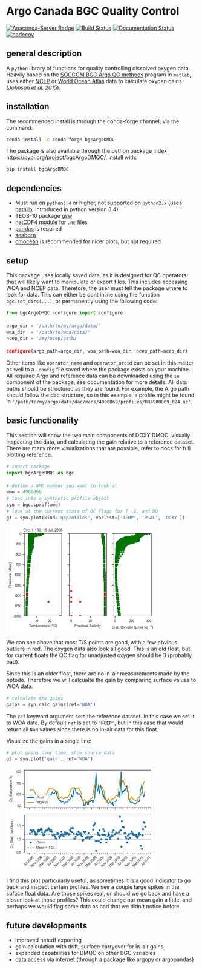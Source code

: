 # Argo Canada BGC Quality Control

[![Anaconda-Server Badge](https://anaconda.org/conda-forge/bgcargo/badges/installer/conda.svg)](https://anaconda.org/conda-forge/bgcargodmqc)
[![Build Status](https://travis-ci.com/ArgoCanada/bgcArgoDMQC.svg?branch=master)](https://travis-ci.com/ArgoCanada/bgcArgoDMQC)
[![Documentation Status](https://readthedocs.org/projects/bgcargodmqc/badge/?version=latest)](https://bgcargodmqc.readthedocs.io/en/latest/?badge=latest)
[![codecov](https://codecov.io/gh/ArgoCanada/bgcArgoDMQC/branch/master/graph/badge.svg)](https://codecov.io/gh/ArgoCanada/bgcArgoDMQC)

## general description

A `python` library of functions for quality controlling dissolved oxygen data.
Heavily based on the [SOCCOM BGC Argo QC methods](https://github.com/SOCCOM-BGCArgo/ARGO_PROCESSING)
program in `matlab`, uses either
[NCEP](https://psl.noaa.gov/data/gridded/data.ncep.reanalysis.html)
or [World Ocean Atlas](https://www.nodc.noaa.gov/OC5/woa18/) data to
calculate oxygen gains
([*Johnson et al. 2015*](https://doi.org/10.1175/JTECH-D-15-0101.1)).

## installation

The recommended install is through the conda-forge channel, via the command:

```bash
conda install -c conda-forge bgcArgoDMQC
```

The package is also available through the python package index <https://pypi.org/project/bgcArgoDMQC/>, install with:

```bash
pip install bgcArgoDMQC
```
## dependencies

- Must run on `python3.4` or higher, not supported on `python2.x` (uses [pathlib](https://docs.python.org/3/library/pathlib.html), introduced in python version 3.4)
- TEOS-10 package [gsw](https://teos-10.github.io/GSW-Python/)
- [netCDF4](https://pypi.org/project/netCDF4/) module for `.nc` files
- [pandas](https://pandas.pydata.org/) is required
- [seaborn](https://seaborn.pydata.org/)
- [cmocean](https://matplotlib.org/cmocean/) is recommended for nicer plots, but not required

## setup

This package uses locally saved data, as it is designed for QC operators that will likely want to manipulate or export files. This includes accessing WOA and NCEP data. Therefore, the user must tell the package where to look for data. This can either be dont inline using the function `bgc.set_dirs(...)`, or permanently using the following code:

```python
from bgcArgoDMQC.configure import configure

argo_dir = '/path/to/my/argo/data/'
woa_dir  = '/path/to/woa/data/'
ncep_dir = '/my/ncep/path/

configure(argo_path=argo_dir, woa_path=woa_dir, ncep_path=ncep_dir)
```

Other items like `operator_name` and `operator_orcid` can be set in this matter as well to a `.config` file saved where the package exists on your machine. All required Argo and reference data can be downloaded using the `io` component of the package, see documentation for more details. All data paths should be structured as they are found. For example, the Argo path should follow the dac structure, so in this example, a profile might be found in `'/path/to/my/argo/data/dac/meds/4900869/profiles/BR4900869_024.nc'`.

## basic functionality

This section will show the two main components of DOXY DMQC, visually inspecting the data, and calculating the gain relative to a reference dataset. There are many more visualizations that are possible, refer to docs for full plotting reference. 

```python
# import package
import bgcArgoDMQC as bgc

# define a WMO number you want to look at
wmo = 4900869
# load into a synthetic profile object
syn = bgc.sprof(wmo)
# look at the current state of QC flags for T, S, and DO
g1 = syn.plot(kind='qcprofiles', varlist=['TEMP', 'PSAL', 'DOXY'])
```

![png](README_files/README-code_3_1.png)

We can see above that most T/S points are good, with a few obvious outliers in red. The oxygen data also look all good. This is an old float, but for current floats the QC flag for unadjusted oxygen should be 3 (probably bad). 

Since this is an older float, there are no in-air measurements made by the optode. Therefore we will calcualte the gain by comparing surface values to WOA data.

```python
# calculate the gains
gains = syn.calc_gains(ref='WOA')
``` 

The `ref` keyword argument sets the reference dataset. In this case we set it to WOA data. By default `ref` is set to `'NCEP'`, but in this case that would return all `NaN` values since there is no in-air data for this float.

Visualize the gains in a single line:

```python
# plot gains over time, show source data
g3 = syn.plot('gain', ref='WOA')
```
    
![png](README_files/README-code_9_0.png)

I find this plot particularly useful, as sometimes it is a good indicator to go back and inspect certain profiles. We see a couple large spikes in the suface float data. Are those spikes real, or should we go back and have a closer look at those profiles? This could change our mean gain a little, and perhaps we would flag some data as bad that we didn't notice before.


## future developments

- improved netcdf exporting
- gain calculation with drift, surface carryover for in-air gains
- expanded capabilities for DMQC on other BGC variables
- data access via internet (through a package like argopy or argopandas)
